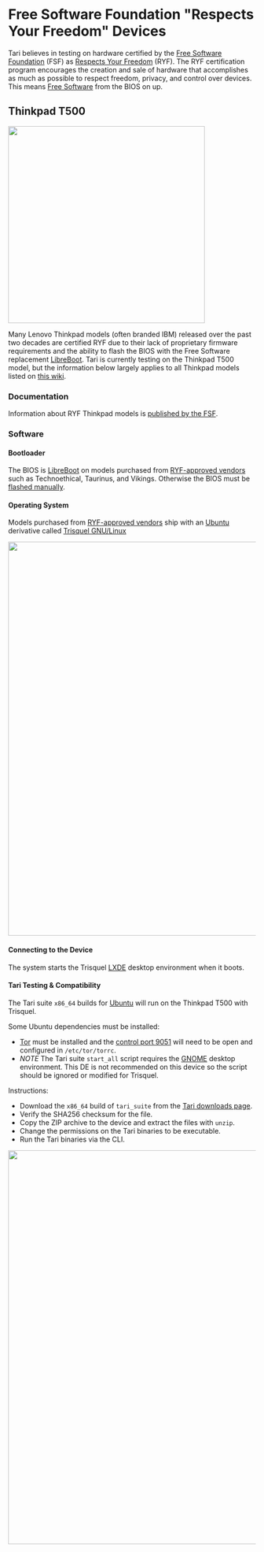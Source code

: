 # Free Software Foundation "Respects Your Freedom" Devices

Tari believes in testing on hardware certified by the [Free Software Foundation](https://www.fsf.org) (FSF) as [Respects Your Freedom](https://ryf.fsf.org) (RYF). The RYF certification program encourages the creation and sale of hardware that accomplishes as much as possible to respect freedom, privacy, and control over devices. This means [Free Software](https://en.wikipedia.org/wiki/Free_software) from the BIOS on up.

## Thinkpad T500

<img src="img/libreboot-thinkpad-t500-01.jpg" width="400" />

Many Lenovo Thinkpad models (often branded IBM) released over the past two decades are certified RYF due to their lack of proprietary firmware requirements and the ability to flash the BIOS with the Free Software replacement [LibreBoot](https://libreboot.org/). Tari is currently testing on the Thinkpad T500 model, but the information below largely applies to all Thinkpad models listed on [this wiki](https://ryf.fsf.org/index.php/categories/laptops).

### Documentation

Information about RYF Thinkpad models is [published by the FSF](https://ryf.fsf.org/index.php/categories/laptops).

### Software

#### Bootloader

The BIOS is [LibreBoot](https://libreboot.org/) on models purchased from [RYF-approved vendors](https://ryf.fsf.org/index.php/categories/laptops) such as Technoethical, Taurinus, and Vikings. Otherwise the BIOS must be [flashed manually](https://libreboot.org/docs/hardware/t500.html).

#### Operating System

Models purchased from [RYF-approved vendors](https://ryf.fsf.org/index.php/categories/laptops) ship with an [Ubuntu](https://ubuntu.com) derivative called [Trisquel GNU/Linux](https://trisquel.info/)

<img src="img/trisquel01.jpg" width="800" />

#### Connecting to the Device

The system starts the Trisquel [LXDE](https://lxde.org) desktop environment when it boots.

#### Tari Testing &amp; Compatibility

The Tari suite `x86_64` builds for [Ubuntu](https://ubuntu.com) will run on the Thinkpad T500 with Trisquel.

Some Ubuntu dependencies must be installed:
* [Tor](https://www.linuxcapable.com/how-to-install-tor-browser-on-debian-11-bullseye/) must be installed and the [control port 9051](https://manpages.debian.org/testing/tor/torrc.5.en.html) will need to be open and configured in `/etc/tor/torrc`.
* _NOTE_ The Tari suite `start_all` script requires the [GNOME](https://www.gnome.org) desktop environment. This DE is not recommended on this device so the script should be ignored or modified for Trisquel.

Instructions: 
* Download the `x86_64` build of `tari_suite` from the [Tari downloads page](https://www.tari.com/downloads/).
* Verify the SHA256 checksum for the file.
* Copy the ZIP archive to the device and extract the files with `unzip`.
* Change the permissions on the Tari binaries to be executable.
* Run the Tari binaries via the CLI.

<img src="img/trisquel-tari01.jpg" width="800" />


